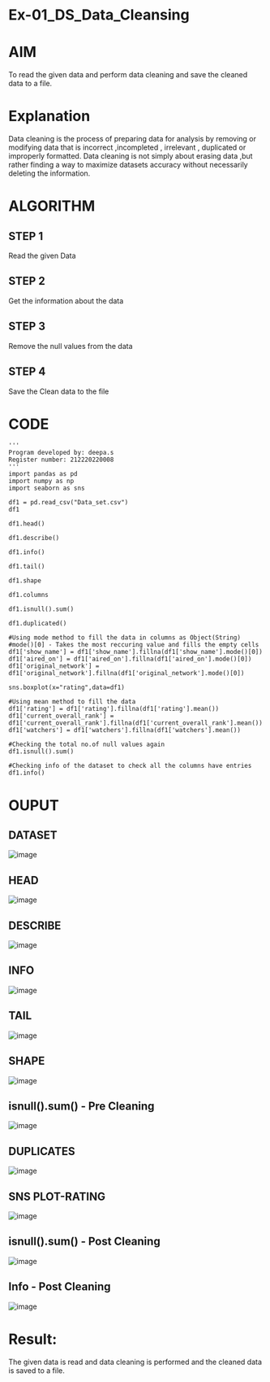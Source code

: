 # Ex-01_DS_Data_Cleansing
# AIM
To read the given data and perform data cleaning and save the cleaned data to a file.

# Explanation
Data cleaning is the process of preparing data for analysis by removing or modifying data that is incorrect ,incompleted , irrelevant , duplicated or improperly formatted. Data cleaning is not simply about erasing data ,but rather finding a way to maximize datasets accuracy without necessarily deleting the information.

# ALGORITHM
## STEP 1
Read the given Data

## STEP 2
Get the information about the data

## STEP 3
Remove the null values from the data

## STEP 4
Save the Clean data to the file

# CODE
```
'''
Program developed by: deepa.s
Register number: 212220220008
'''
import pandas as pd
import numpy as np
import seaborn as sns

df1 = pd.read_csv("Data_set.csv")
df1

df1.head()

df1.describe()

df1.info()

df1.tail()

df1.shape

df1.columns

df1.isnull().sum()

df1.duplicated()

#Using mode method to fill the data in columns as Object(String)
#mode()[0] - Takes the most reccuring value and fills the empty cells
df1['show_name'] = df1['show_name'].fillna(df1['show_name'].mode()[0])
df1['aired_on'] = df1['aired_on'].fillna(df1['aired_on'].mode()[0])
df1['original_network'] = df1['original_network'].fillna(df1['original_network'].mode()[0])

sns.boxplot(x="rating",data=df1)

#Using mean method to fill the data
df1['rating'] = df1['rating'].fillna(df1['rating'].mean())
df1['current_overall_rank'] = df1['current_overall_rank'].fillna(df1['current_overall_rank'].mean())
df1['watchers'] = df1['watchers'].fillna(df1['watchers'].mean())

#Checking the total no.of null values again
df1.isnull().sum()

#Checking info of the dataset to check all the columns have entries
df1.info()
```
# OUPUT

## DATASET
![image](https://user-images.githubusercontent.com/94154683/189487926-b5ee42bf-7ebd-497e-a64d-664e4fce4306.png)

## HEAD
![image](https://user-images.githubusercontent.com/94154683/189487934-fd2d0be9-cd49-4334-8495-d5fdc3073140.png)

## DESCRIBE
![image](https://user-images.githubusercontent.com/94154683/189487945-df7314ce-7044-4640-a505-6f07e467e54a.png)

## INFO
![image](https://user-images.githubusercontent.com/94154683/189487953-23f6fed6-b651-4fb4-945c-4db122e5c7f9.png)

## TAIL
![image](https://user-images.githubusercontent.com/94154683/189487966-71e311cf-7b82-43b6-81ca-50328cd83d05.png)

## SHAPE
![image](https://user-images.githubusercontent.com/94154683/189487975-6eb0442d-5e2b-4a97-88d0-0f3b3bba0c89.png)

## isnull().sum() - Pre Cleaning
![image](https://user-images.githubusercontent.com/94154683/189487982-907ae087-5a16-4d1e-a61c-65dff99d8645.png)

## DUPLICATES
![image](https://user-images.githubusercontent.com/94154683/189488005-dbf5280d-b7ec-4548-bc44-823cd8b16b02.png)

## SNS PLOT-RATING
![image](https://user-images.githubusercontent.com/94154683/189488021-d9303349-d182-478f-a447-e844ebbba197.png)

## isnull().sum() - Post Cleaning
![image](https://user-images.githubusercontent.com/94154683/189488034-17912ca6-93cd-48ef-839b-d5855ce3dabd.png)

## Info - Post Cleaning
![image](https://user-images.githubusercontent.com/94154683/189488044-6d41a242-a3fc-4b93-af03-e296e8031262.png)


# Result:
The given data is read and data cleaning is performed and the cleaned data is saved to a file.
